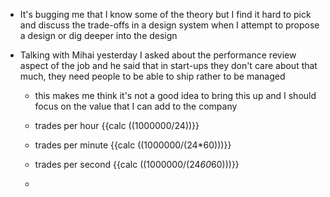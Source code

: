 - It's bugging me that I know some of the theory but I find it hard to pick and discuss the trade-offs in a design system when I attempt to propose a design or dig deeper into the design

- Talking with Mihai yesterday I asked about the performance review aspect of the job and he said that in start-ups they don't care about that much, they need people to be able to ship rather to be managed
	 - this makes me think it's not a good idea to bring this up and I should focus on the value that I can add to the company

	 - trades per hour {{calc  ((1000000/24))}}

	 - trades per minute {{calc  ((1000000/(24*60)))}}

	 - trades per second {{calc  ((1000000/(24*60*60)))}}

	 - 
